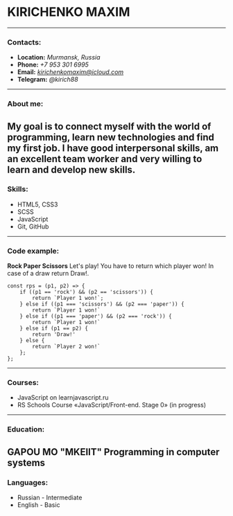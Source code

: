 # **KIRICHENKO MAXIM**
********
### Contacts:
* **Location:** *Murmansk, Russia*
* **Phone:** *+7 953 301 6995*
* **Email:** *kirichenkomaxim@icloud.com*
* **Telegram:** *@kirich88*
---
### About me:
My goal is to connect myself with the world of programming, learn new technologies and find my first job.
I have good interpersonal skills, am an excellent team worker and very willing to learn and develop new skills.
---
### Skills:
* HTML5, CSS3
* SCSS
* JavaScript
* Git, GitHub
---
### Code example:
**Rock Paper Scissors**
Let's play! You have to return which player won! In case of a draw return Draw!.
```
const rps = (p1, p2) => {
    if ((p1 == 'rock') && (p2 == 'scissors')) {
        return `Player 1 won!`;
    } else if ((p1 === 'scissors') && (p2 === 'paper')) {
        return `Player 1 won!`
    } else if ((p1 === 'paper') && (p2 === 'rock')) {
        return `Player 1 won!` 
    } else if (p1 == p2) {
        return 'Draw!'
    } else { 
        return `Player 2 won!`
    };
};
```
---
### Courses:
* JavaScript on learnjavascript.ru
* RS Schools Course «JavaScript/Front-end. Stage 0» (in progress)
---
### Education:
**GAPOU MO "MKEIIT"**
Programming in computer systems
---
### Languages:
* Russian - Intermediate
* English - Basic
